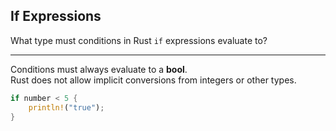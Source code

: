 ## If Expressions

What type must conditions in Rust `if` expressions evaluate to?

---

Conditions must always evaluate to a **bool**.  
Rust does not allow implicit conversions from integers or other types.

```rust
if number < 5 {
    println!("true");
}
```

